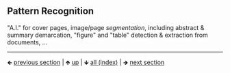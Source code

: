 











## Pattern Recognition

"A.I." for cover pages, image/page *segmentation*, including abstract & summary demarcation, "figure" and "table" detection & extraction from documents, ...

<!-- *toc* -->














	
----

🡸 [previous section](./0021-ocr-hocr-output-format-other-output-formats.md)  |  🡹 [up](./0006-libraries-we-re-looking-at-for-this-intent.md)  |  🡻 [all (index)](./0093-libraries-in-this.md)  |  🡺 [next section](./0023-blas-lapack.md)
